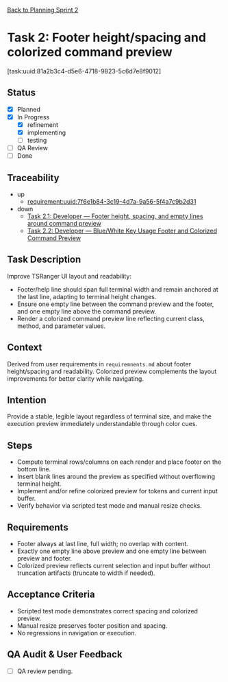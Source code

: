 <!--
SPDX-License-Identifier: AGPL-3.0-only + AI-GPL-Addendum
Copyright (c) 2025 The Web4Articles Authors
Copyleft: See AGPLv3 (./LICENSE) and AI-GPL Addendum (./AI-GPL.md)
Backlinks: /LICENSE , /AI-GPL.md
Use of `scrum.pmo` roles/process docs with AI is subject to AI-GPL copyleft unless dual-licensed.
-->

[Back to Planning Sprint 2](./planning.md)

# Task 2: Footer height/spacing and colorized command preview
[task:uuid:81a2b3c4-d5e6-4718-9823-5c6d7e8f9012]

## Status
- [x] Planned
- [x] In Progress
  - [x] refinement
  - [x] implementing
  - [ ] testing
- [ ] QA Review
- [ ] Done

## Traceability
- up
  - [requirement:uuid:7f6e1b84-3c19-4d7a-9a56-5f4a7c9b2d31](./requiremnents.md)
- down
  - [Task 2.1: Developer — Footer height, spacing, and empty lines around command preview](./task-2.1-developer-footer-height-and-spacing.md)
  - [Task 2.2: Developer — Blue/White Key Usage Footer and Colorized Command Preview](./task-2.2-developer-footer-and-color-preview.md)

## Task Description
Improve TSRanger UI layout and readability:
- Footer/help line should span full terminal width and remain anchored at the last line, adapting to terminal height changes.
- Ensure one empty line between the command preview and the footer, and one empty line above the command preview.
- Render a colorized command preview line reflecting current class, method, and parameter values.

## Context
Derived from user requirements in `requiremnents.md` about footer height/spacing and readability. Colorized preview complements the layout improvements for better clarity while navigating.

## Intention
Provide a stable, legible layout regardless of terminal size, and make the execution preview immediately understandable through color cues.

## Steps
- Compute terminal rows/columns on each render and place footer on the bottom line.
- Insert blank lines around the preview as specified without overflowing terminal height.
- Implement and/or refine colorized preview for tokens and current input buffer.
- Verify behavior via scripted test mode and manual resize checks.

## Requirements
- Footer always at last line, full width; no overlap with content.
- Exactly one empty line above preview and one empty line between preview and footer.
- Colorized preview reflects current selection and input buffer without truncation artifacts (truncate to width if needed).

## Acceptance Criteria
- Scripted test mode demonstrates correct spacing and colorized preview.
- Manual resize preserves footer position and spacing.
- No regressions in navigation or execution.

## QA Audit & User Feedback
- [ ] QA review pending.


